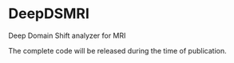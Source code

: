 # DeepDSMRI
Deep Domain Shift analyzer for MRI

The complete code will be released during the time of publication.
